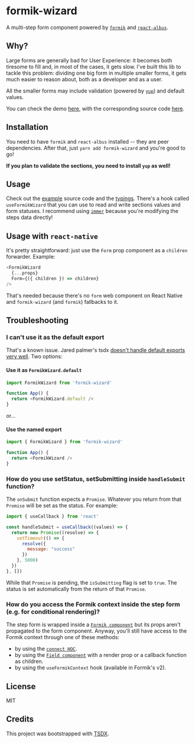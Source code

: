 # formik-wizard

A multi-step form component powered by [`formik`](https://github.com/jaredpalmer/formik) and [`react-albus`](https://github.com/americanexpress/react-albus).

## Why?

Large forms are generally bad for User Experience: it becomes both tiresome to fill and, in most of the cases, it gets slow.
I've built this lib to tackle this problem: dividing one big form in multiple smaller forms, it gets much easier to reason about,
both as a developer and as a user.

All the smaller forms may include validation (powered by [`yup`](https://github.com/jquense/yup)) and default values.

You can check the demo [here](http://formik-wizard.surge.sh/), with the corresponding source code [here](./example).

## Installation

You need to have `formik` and `react-albus` installed -- they are peer dependencies.
After that, just `yarn add formik-wizard` and you're good to go!

**If you plan to validate the sections, you need to install `yup` as well!**

## Usage

Check out the [example](./example) source code and the [typings](./src/types.ts).
There's a hook called `useFormikWizard` that you can use to read and write sections values and form statuses.
I recommend using [`immer`](https://github.com/mweststrate/immer) because you're modifying the steps data directly!

## Usage with `react-native`

It's pretty straightforward: just use the `Form` prop component as a `children` forwarder. Example:

```js
<FormikWizard
  {...props}
  Form={({ children }) => children}
/>
```

That's needed because there's no `form` web component on React Native and `formik-wizard` (and `formik`) fallbacks to it.

## Troubleshooting

### I can't use it as the default export

That's a known issue. Jared palmer's tsdx [doesn't handle default exports very well](https://github.com/palmerhq/tsdx/issues/165). Two options:

#### Use it as `FormikWizard.default`

```js
import FormikWizard from 'formik-wizard'

function App() {
  return <FormikWizard.default />
}
```

or...

#### Use the named export

```js
import { FormikWizard } from 'formik-wizard'

function App() {
  return <FormikWizard />
}
```

### How do you use setStatus, setSubmitting inside `handleSubmit` function?

The `onSubmit` function expects a `Promise`. Whatever you return from that `Promise` will be set as the status. For example:

```js
import { useCallback } from 'react'

const handleSubmit = useCallback((values) => {
  return new Promise((resolve) => {
    setTimeout(() => {
      resolve({
        message: "success"
      })
    }, 5000)
  })
}, [])
```

While that `Promise` is pending, the `isSubmitting` flag is set to `true`. The status is set automatically from the return of that `Promise`.

### How do you access the Formik context inside the step form (e.g. for conditional rendering)?

The step form is wrapped inside a [`Formik
component`](https://jaredpalmer.com/formik/docs/api/formik) but its props
aren't propagated to the form component. Anyway, you'll still have access to the
Formik context through one of these methods:

* by using the [`connect
  HOC`](https://jaredpalmer.com/formik/docs/api/connect).
* by using the [`Field
  component`](https://jaredpalmer.com/formik/docs/api/field) with a render prop
  or a callback function as children.
* by using the `useFormikContext` hook (available in Formik's v2).

## License

MIT

## Credits

This project was bootstrapped with [TSDX](https://github.com/jaredpalmer/tsdx).

